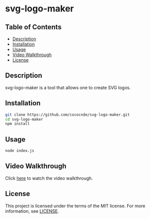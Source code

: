 # svg-logo-maker

## Table of Contents

- [Description](#description)
- [Installation](#installation)
- [Usage](#usage)
- [Video Walkthrough](#video-walkthrough)
- [License](#license)

## Description

svg-logo-maker is a tool that allows one to create SVG logos. 

## Installation

```bash
git clone https://github.com/cococnde/svg-logo-maker.git
cd svg-logo-maker
npm install
```
## Usage
```bash
node index.js
```
## Video Walkthrough

Click [here](https://drive.google.com/file/d/1LP2EiPLJYyf1LDT-gtbtG4dd_r8H0pS2/view?usp=sharing) to watch the video walkthrough.

## License

This project is licensed under the terms of the MIT license. For more information, see [LICENSE](LICENSE).